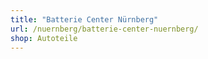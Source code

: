```yaml
---
title: "Batterie Center Nürnberg"
url: /nuernberg/batterie-center-nuernberg/
shop: Autoteile
---
```

